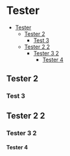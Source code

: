 # Tester
<!-- gotoc generated table of contents -->
* [Tester](#tester)
	* [Tester 2](#tester-2-)
		* [Test 3](#test-3)
	* [Tester 2 2](#tester-2-2)
		* [Tester 3 2](#tester-3-2)
			* [Tester 4](#tester-4)
<!-- gotoc generated table of contents -->
## Tester 2 

### Test 3

## Tester 2 2

### Tester 3 2

#### Tester 4


